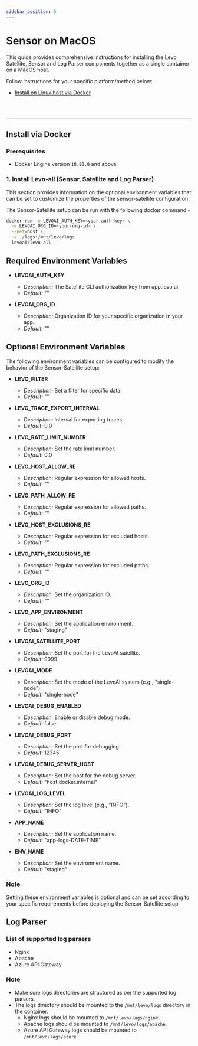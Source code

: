 ```yaml
---
sidebar_position: 5
---
```


# Sensor on MacOS

This guide provides comprehensive instructions for installing the Levo Satellite, Sensor and Log Parser components together as a single container on a MacOS host.

Follow instructions for your specific platform/method below:
- [Install on Linux host via Docker](#install-via-docker)

<br></br>

-----------------------------------------------------------------------

## Install via Docker

### Prerequisites
- Docker Engine version `18.03.0` and above

### 1. Install Levo-all (Sensor, Satellite and Log Parser)


This section provides information on the
optional environment variables that can be set to customize the properties of the
sensor-satellite configuration.

The Sensor-Satellite setup can be run with the following docker command -

```bash
docker run -e LEVOAI_AUTH_KEY=<your-auth-key> \
  -e LEVOAI_ORG_ID=<your-org-id> \
  --net=host \
  -v ./logs:/mnt/levo/logs
  levoai/levo-all
```

## Required Environment Variables

- **LEVOAI_AUTH_KEY**
    - *Description:* The Satellite CLI authorization key from app.levo.ai
    - *Default:* ""

- **LEVOAI_ORG_ID**
    - *Description:* Organization ID for your specific organization in your app.
    - *Default:* ""

## Optional Environment Variables

The following environment variables can be configured to modify the behavior of the Sensor-Satellite setup:

- **LEVO_FILTER**
    - *Description:* Set a filter for specific data.
    - *Default:* ""

- **LEVO_TRACE_EXPORT_INTERVAL**
    - *Description:* Interval for exporting traces.
    - *Default:* 0.0

- **LEVO_RATE_LIMIT_NUMBER**
    - *Description:* Set the rate limit number.
    - *Default:* 0.0

- **LEVO_HOST_ALLOW_RE**
    - *Description:* Regular expression for allowed hosts.
    - *Default:* ""

- **LEVO_PATH_ALLOW_RE**
    - *Description:* Regular expression for allowed paths.
    - *Default:* ""

- **LEVO_HOST_EXCLUSIONS_RE**
    - *Description:* Regular expression for excluded hosts.
    - *Default:* ""

- **LEVO_PATH_EXCLUSIONS_RE**
    - *Description:* Regular expression for excluded paths.
    - *Default:* ""

- **LEVO_ORG_ID**
    - *Description:* Set the organization ID.
    - *Default:* ""

- **LEVO_APP_ENVIRONMENT**
    - *Description:* Set the application environment.
    - *Default:* "staging"

- **LEVOAI_SATELLITE_PORT**
    - *Description:* Set the port for the LevoAI satellite.
    - *Default:* 9999

- **LEVOAI_MODE**
    - *Description:* Set the mode of the LevoAI system (e.g., "single-node").
    - *Default:* "single-node"

- **LEVOAI_DEBUG_ENABLED**
    - *Description:* Enable or disable debug mode.
    - *Default:* false

- **LEVOAI_DEBUG_PORT**
    - *Description:* Set the port for debugging.
    - *Default:* 12345

- **LEVOAI_DEBUG_SERVER_HOST**
    - *Description:* Set the host for the debug server.
    - *Default:* "host.docker.internal"

- **LEVOAI_LOG_LEVEL**
    - *Description:* Set the log level (e.g., "INFO").
    - *Default:* "INFO"

- **APP_NAME**
    - *Description:* Set the application name.
    - *Default:* "app-logs-DATE-TIME"

- **ENV_NAME**
    - *Description:* Set the environment name.
    - *Default:* "staging"

### Note

Setting these environment variables is optional and can be set according to your specific requirements
before deploying the Sensor-Satellite setup.


## Log Parser

### List of supported log parsers
- Nginx
- Apache
- Azure API Gateway

### Note
- Make sure logs directories are structured as per the supported log parsers.
- The logs directory should be mounted to the `/mnt/levo/logs` directory in the container.
  - Nginx logs should be mounted to `/mnt/levo/logs/nginx`.
  - Apache logs should be mounted to `/mnt/levo/logs/apache`.
  - Azure API Gateway logs should be mounted to `/mnt/levo/logs/azure`.
